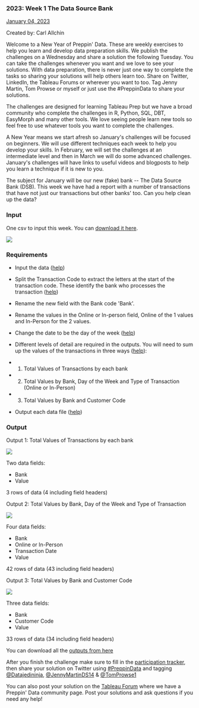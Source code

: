 ﻿
### 2023: Week 1 The Data Source Bank

[January 04, 2023](https://preppindata.blogspot.com/2023/01/2023-week-1-data-source-bank.html "permanent link")

Created by: Carl Allchin

Welcome to a New Year of Preppin' Data. These are weekly exercises to help you learn and develop data preparation skills. We publish the challenges on a Wednesday and share a solution the following Tuesday. You can take the challenges whenever you want and we love to see your solutions. With data preparation, there is never just one way to complete the tasks so sharing your solutions will help others learn too. Share on Twitter, LinkedIn, the Tableau Forums or wherever you want to too. Tag Jenny Martin, Tom Prowse or myself or just use the #PreppinData to share your solutions.

The challenges are designed for learning Tableau Prep but we have a broad community who complete the challenges in R, Python, SQL, DBT, EasyMorph and many other tools. We love seeing people learn new tools so feel free to use whatever tools you want to complete the challenges.

A New Year means we start afresh so January's challenges will be focused on beginners. We will use different techniques each week to help you develop your skills. In February, we will set the challenges at an intermediate level and then in March we will do some advanced challenges. January's challenges will have links to useful videos and blogposts to help you learn a technique if it is new to you.

The subject for January will be our new (fake) bank -- The Data Source Bank (DSB). This week we have had a report with a number of transactions that have not just our transactions but other banks' too. Can you help clean up the data?

### Input

One csv to input this week. You can  [download it here](https://drive.google.com/file/d/1oln2ri6nu1wDQfT3gQMLLNlmQ2h6B9d9/view?usp=share_link).

  

[![](https://blogger.googleusercontent.com/img/b/R29vZ2xl/AVvXsEgsUOKkk8GcZYYwhHsBtfsNqZc6v2zc0zSnbhAbgfrUF98cdN7ai6ShPZmtJZuRZzio8v2Sovo6QtrzA45eM0Jne3o33sXcE6gmD9qI_j37ABO6eOD7T3cIXQtszMD31hWSNq7AH43Jm5VQdpTOTnfBangz2d_69itGY6ya1qXEPx7d7IWgdleiM_WZSw/w640-h228/Screenshot%202023-01-02%20at%2019.58.57.png)](https://blogger.googleusercontent.com/img/b/R29vZ2xl/AVvXsEgsUOKkk8GcZYYwhHsBtfsNqZc6v2zc0zSnbhAbgfrUF98cdN7ai6ShPZmtJZuRZzio8v2Sovo6QtrzA45eM0Jne3o33sXcE6gmD9qI_j37ABO6eOD7T3cIXQtszMD31hWSNq7AH43Jm5VQdpTOTnfBangz2d_69itGY6ya1qXEPx7d7IWgdleiM_WZSw/s1288/Screenshot%202023-01-02%20at%2019.58.57.png)

  

### Requirements

-   Input the data ([help](https://www.preppindata.com/howto/how-to-connect-to-data-in-files))
-   Split the Transaction Code to extract the letters at the start of the transaction code. These identify the bank who processes the transaction ([help](https://www.preppindata.com/howto/how-to-split-data-fields))

-   Rename the new field with the Bank code 'Bank'.

-   Rename the values in the Online or In-person field, Online of the 1 values and In-Person for the 2 values.
-   Change the date to be the day of the week ([help](https://www.preppindata.com/howto/how-to-use-date-functions))
-   Different levels of detail are required in the outputs. You will need to sum up the values of the transactions in three ways ([help](https://www.youtube.com/watch?v=oc7EXJsuDUE&themeRefresh=1)):

-   1. Total Values of Transactions by each bank
-   2. Total Values by Bank, Day of the Week and Type of Transaction (Online or In-Person)
-   3. Total Values by Bank and Customer Code

-   Output each data file ([help](https://preppindata.blogspot.com/2020/01/how-to-choose-output.html))

### Output

Output 1: Total Values of Transactions by each bank

  

[![](https://blogger.googleusercontent.com/img/b/R29vZ2xl/AVvXsEicxdE6z3nIP8Cgtdcxwf6lzv73etQh6DFsY18lOvTOCaqDCQofHNjqEFsm1adpIveJa-OeOQ-MgF3l9_7-ge3pNBF8ckzFK30NwL83Yo25hvrQMRMfLqOrLgEU5qTWQpg_Ggq-YYk9o1JM6w14CDVajxkSavF9kRWGNCECbSSXYTs-Sxcz3vxxZ4KlWA/w400-h164/Screenshot%202023-01-02%20at%2020.28.49.png)](https://blogger.googleusercontent.com/img/b/R29vZ2xl/AVvXsEicxdE6z3nIP8Cgtdcxwf6lzv73etQh6DFsY18lOvTOCaqDCQofHNjqEFsm1adpIveJa-OeOQ-MgF3l9_7-ge3pNBF8ckzFK30NwL83Yo25hvrQMRMfLqOrLgEU5qTWQpg_Ggq-YYk9o1JM6w14CDVajxkSavF9kRWGNCECbSSXYTs-Sxcz3vxxZ4KlWA/s400/Screenshot%202023-01-02%20at%2020.28.49.png)

  

Two data fields:

-   Bank
-   Value

3 rows of data (4 including field headers)

  

Output 2: Total Values by Bank, Day of the Week and Type of Transaction

[![](https://blogger.googleusercontent.com/img/b/R29vZ2xl/AVvXsEiHEV1HZBtWSO7VKxq6sQAnZqwv7F8fRDgCrLJSXd-MkvjU5MuDbpSaZjb0hVs8dtocyQysW2VHhCCCisQ0J1lYEyhFJ7yVvQohfU9JAPJpTHyd8J6WK_P3mC-tjPYrJCF1oY1Y2MjOoFaBqJgvwlRSEDqdqk91PGlvQHw3QbcFpZ1arxXkPLOSDOsIsg/w640-h282/Screenshot%202023-01-02%20at%2020.32.11.png)](https://blogger.googleusercontent.com/img/b/R29vZ2xl/AVvXsEiHEV1HZBtWSO7VKxq6sQAnZqwv7F8fRDgCrLJSXd-MkvjU5MuDbpSaZjb0hVs8dtocyQysW2VHhCCCisQ0J1lYEyhFJ7yVvQohfU9JAPJpTHyd8J6WK_P3mC-tjPYrJCF1oY1Y2MjOoFaBqJgvwlRSEDqdqk91PGlvQHw3QbcFpZ1arxXkPLOSDOsIsg/s864/Screenshot%202023-01-02%20at%2020.32.11.png)

  

  

Four data fields:

-   Bank
-   Online or In-Person
-   Transaction Date
-   Value

42 rows of data (43 including field headers)

  

Output 3: Total Values by Bank and Customer Code

  

[![](https://blogger.googleusercontent.com/img/b/R29vZ2xl/AVvXsEiQtzWZh7caA_--D5fbD4CJhm_qRkwdz5SN3DIvMpHfyU6PYQGT9OQcIyBFlNOVOz-CYdQwxIloU6YxCWow9wn7vvULiUX1525i-6jP9pZL8aJbSmerTP3AdW88wUGMoTqFa_P5BG5w3fgak8T3mihPttj2AoETpSFQCIAO9GxFp9tw6zq4RVNsbEmUZQ/s320/Screenshot%202023-01-02%20at%2020.39.27.png)](https://blogger.googleusercontent.com/img/b/R29vZ2xl/AVvXsEiQtzWZh7caA_--D5fbD4CJhm_qRkwdz5SN3DIvMpHfyU6PYQGT9OQcIyBFlNOVOz-CYdQwxIloU6YxCWow9wn7vvULiUX1525i-6jP9pZL8aJbSmerTP3AdW88wUGMoTqFa_P5BG5w3fgak8T3mihPttj2AoETpSFQCIAO9GxFp9tw6zq4RVNsbEmUZQ/s602/Screenshot%202023-01-02%20at%2020.39.27.png)

  

Three data fields:

-   Bank
-   Customer Code
-   Value

33 rows of data (34 including field headers)

  

You can download all the  [outputs from here](https://drive.google.com/drive/folders/1-R-TkEc1L14eBv1hPFIWyvb2onReWxg3?usp=share_link)

  

After you finish the challenge make sure to fill in the [participation tracker](https://docs.google.com/forms/d/e/1FAIpQLSdZzudRXwUvjhWwNawwz1kGXcYeQ9gBnAhCOvlA7qEDknGu4A/viewform), then share your solution on Twitter using [#PreppinData](https://twitter.com/search?q=%23preppindata&src=typed_query) and tagging [@Datajedininja](https://twitter.com/Datajedininja), [@JennyMartinDS14](https://twitter.com/JennyMartinDS14) & [@TomProwse1](https://twitter.com/TomProwse1)

You can also post your solution on the [Tableau Forum](https://community.tableau.com/s/group/0F94T000000gQqoSAE/preppindata) where we have a Preppin' Data community page. Post your solutions and ask questions if you need any help!

